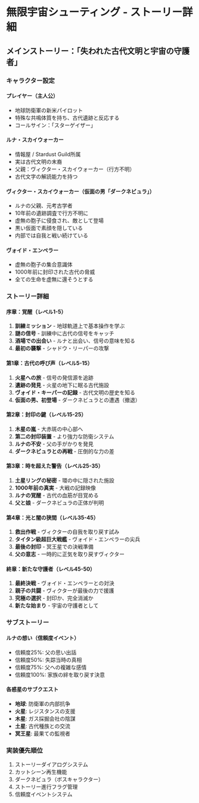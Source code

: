 # 無限宇宙シューティング - ストーリー詳細

## メインストーリー：「失われた古代文明と宇宙の守護者」

### キャラクター設定

#### プレイヤー（主人公）
- 地球防衛軍の新米パイロット
- 特殊な共鳴体質を持ち、古代遺跡と反応する
- コールサイン：「スターゲイザー」

#### ルナ・スカイウォーカー
- 情報屋 / Stardust Guild所属
- 実は古代文明の末裔
- 父親：ヴィクター・スカイウォーカー（行方不明）
- 古代文字の解読能力を持つ

#### ヴィクター・スカイウォーカー（仮面の男「ダークネビュラ」）
- ルナの父親、元考古学者
- 10年前の遺跡調査で行方不明に
- 虚無の胞子に侵食され、敵として登場
- 黒い仮面で素顔を隠している
- 内部では自我と戦い続けている

#### ヴォイド・エンペラー
- 虚無の胞子の集合意識体
- 1000年前に封印された古代の脅威
- 全ての生命を虚無に還そうとする

### ストーリー詳細

#### 序章：覚醒（レベル1-5）
1. **訓練ミッション** - 地球軌道上で基本操作を学ぶ
2. **謎の信号** - 訓練中に古代の信号をキャッチ
3. **酒場での出会い** - ルナと出会い、信号の意味を知る
4. **最初の襲撃** - シャドウ・リーパーの攻撃

#### 第1章：古代の呼び声（レベル5-15）
1. **火星への旅** - 信号の発信源を追跡
2. **遺跡の発見** - 火星の地下に眠る古代施設
3. **ヴォイド・キーパーの記録** - 古代文明の歴史を知る
4. **仮面の男、初登場** - ダークネビュラとの遭遇（撤退）

#### 第2章：封印の鍵（レベル15-25）
1. **木星の嵐** - 大赤斑の中心部へ
2. **第二の封印装置** - より強力な防衛システム
3. **ルナの不安** - 父の手がかりを発見
4. **ダークネビュラとの再戦** - 圧倒的な力の差

#### 第3章：時を超えた警告（レベル25-35）
1. **土星リングの秘密** - 環の中に隠された施設
2. **1000年前の真実** - 大戦の記録映像
3. **ルナの覚醒** - 古代の血筋が目覚める
4. **父と娘** - ダークネビュラの正体が判明

#### 第4章：光と闇の狭間（レベル35-45）
1. **救出作戦** - ヴィクターの自我を取り戻す試み
2. **タイタン級超巨大戦艦** - ヴォイド・エンペラーの尖兵
3. **最後の封印** - 冥王星での決戦準備
4. **父の意志** - 一時的に正気を取り戻すヴィクター

#### 終章：新たな守護者（レベル45-50）
1. **最終決戦** - ヴォイド・エンペラーとの対決
2. **親子の共闘** - ヴィクターが最後の力で援護
3. **究極の選択** - 封印か、完全消滅か
4. **新たな始まり** - 宇宙の守護者として

### サブストーリー

#### ルナの想い（信頼度イベント）
- 信頼度25%: 父の思い出話
- 信頼度50%: 失踪当時の真相
- 信頼度75%: 父への複雑な感情
- 信頼度100%: 家族の絆を取り戻す決意

#### 各惑星のサブクエスト
- **地球**: 防衛軍の内部抗争
- **火星**: レジスタンスの支援
- **木星**: ガス採掘会社の陰謀
- **土星**: 古代種族との交流
- **冥王星**: 最果ての監視者

### 実装優先順位

1. ストーリーダイアログシステム
2. カットシーン再生機能
3. ダークネビュラ（ボスキャラクター）
4. ストーリー進行フラグ管理
5. 信頼度イベントシステム